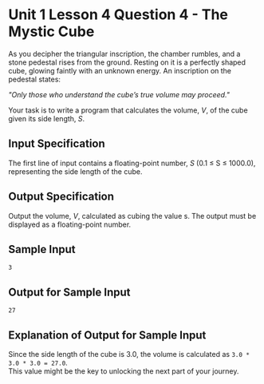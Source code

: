 # Unit 1 Lesson 4 Question 4 - The Mystic Cube

As you decipher the triangular inscription, the chamber rumbles, and a stone pedestal rises from the ground. Resting on it is a perfectly shaped cube, glowing faintly with an unknown energy. An inscription on the pedestal states:  

*"Only those who understand the cube’s true volume may proceed."*  

Your task is to write a program that calculates the volume, *V*, of the cube given its side length, *S*.  

## Input Specification  

The first line of input contains a floating-point number, *S* (0.1 ≤ S ≤ 1000.0), representing the side length of the cube.  

## Output Specification  

Output the volume, *V*, calculated as cubing the value s. The output must be displayed as a floating-point number.  

## Sample Input

```
3
```

## Output for Sample Input

```
27
```

## Explanation of Output for Sample Input  

Since the side length of the cube is 3.0, the volume is calculated as `3.0 * 3.0 * 3.0 = 27.0`.  
This value might be the key to unlocking the next part of your journey.